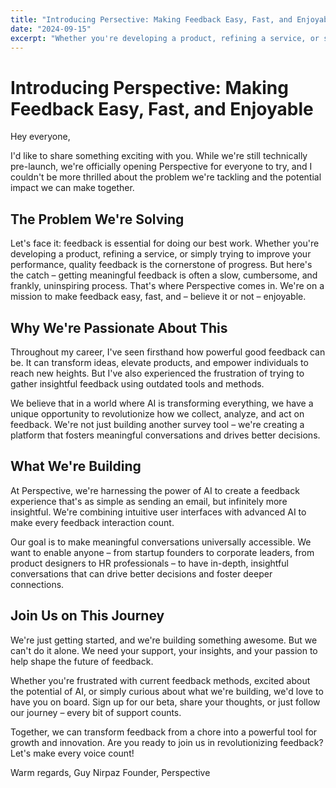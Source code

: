 ```yaml
---
title: "Introducing Persective: Making Feedback Easy, Fast, and Enjoyable"
date: "2024-09-15"
excerpt: "Whether you're developing a product, refining a service, or simply trying to improve your performance, quality feedback is the cornerstone of progress..."
---
```


# Introducing Perspective: Making Feedback Easy, Fast, and Enjoyable
Hey everyone,

I'd like to share something exciting with you. While we're still technically pre-launch, we're officially opening Perspective for everyone to try, and I couldn't be more thrilled about the problem we're tackling and the potential impact we can make together.

## The Problem We're Solving

Let's face it: feedback is essential for doing our best work. Whether you're developing a product, refining a service, or simply trying to improve your performance, quality feedback is the cornerstone of progress. But here's the catch – getting meaningful feedback is often a slow, cumbersome, and frankly, uninspiring process.
That's where Perspective comes in. We're on a mission to make feedback easy, fast, and – believe it or not – enjoyable.

## Why We're Passionate About This

Throughout my career, I've seen firsthand how powerful good feedback can be. It can transform ideas, elevate products, and empower individuals to reach new heights. But I've also experienced the frustration of trying to gather insightful feedback using outdated tools and methods.

We believe that in a world where AI is transforming everything, we have a unique opportunity to revolutionize how we collect, analyze, and act on feedback. We're not just building another survey tool – we're creating a platform that fosters meaningful conversations and drives better decisions.

## What We're Building

At Perspective, we're harnessing the power of AI to create a feedback experience that's as simple as sending an email, but infinitely more insightful. We're combining intuitive user interfaces with advanced AI to make every feedback interaction count.

Our goal is to make meaningful conversations universally accessible. We want to enable anyone – from startup founders to corporate leaders, from product designers to HR professionals – to have in-depth, insightful conversations that can drive better decisions and foster deeper connections.

## Join Us on This Journey

We're just getting started, and we're building something awesome. But we can't do it alone. We need your support, your insights, and your passion to help shape the future of feedback.

Whether you're frustrated with current feedback methods, excited about the potential of AI, or simply curious about what we're building, we'd love to have you on board. Sign up for our beta, share your thoughts, or just follow our journey – every bit of support counts.

Together, we can transform feedback from a chore into a powerful tool for growth and innovation.
Are you ready to join us in revolutionizing feedback? Let's make every voice count!

Warm regards,
Guy Nirpaz Founder, Perspective